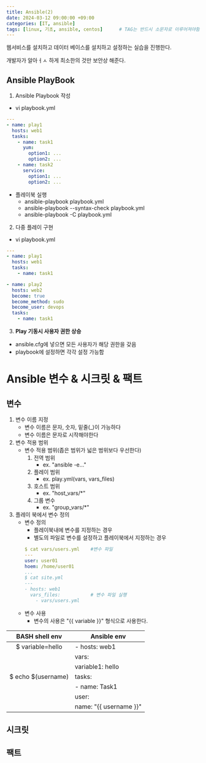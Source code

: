 ```yaml
---
title: Ansible(2)
date: 2024-03-12 09:00:00 +09:00
categories: [IT, ansible]
tags: [linux, 기초, ansible, centos]		# TAG는 반드시 소문자로 이루어져야함!
---
```

웹서비스를 설치하고 데이터 베이스를 설치하고 설정하는 실습을 진행한다.


개발자가 알아ㅓㅅ 하게 최소한의 것만 보안상 해준다.

## Ansible PlayBook
1. Ansible Playbook 작성
- vi playbook.yml
```yml
---
- name: play1
  hosts: web1
  tasks: 
    - name: task1
      yum:
        option1: ...
        option2: ...
    - name: task2
      service:
        option1: ...
        option2: ...
```

- 플레이북 실행
    - ansible-playbook playbook.yml
    - ansible-playbook --syntax-check playbook.yml
    - ansible-playbook -C playbook.yml

2. 다중 플레이 구현
- vi playbook.yml
```yml
--- 
- name: play1
  hosts: web1
  tasks:
    - name: task1

- name: play2
  hosts: web2
  become: true
  become_method: sudo
  become_user: devops
  tasks:
    - name: task1
```

3. **Play 기동시 사용자 권한 상승**
- ansible.cfg에 넣으면 모든 사용자가 해당 권한을 갖음
- playbook에 설정하면 각각 설정 가능함

# Ansible 변수 & 시크릿 & 팩트
## 변수
1. 변수 이름 지정
    - 변수 이름은 문자, 숫자, 밑줄(_)이 가능하다
    - 변수 이름은 문자로 시작해야한다
2. 변수 적용 범위
    - 변수 적용 범위(좁은 범위가 넓은 범위보다 우선한다)
      1. 전역 범위
          - ex. "ansible -e..."
      2. 플레이 범위
          - ex. play.yml(vars, vars_files)
      3. 호스트 범위
          - ex. "host_vars/*"
      4. 그룹 변수
          - ex. "group_vars/*"
3. 플레이 북에서 변수 정의
    - 변수 정의
      - 플레이북내에 변수를 지정하는 경우
      - 별도의 파일로 변수를 설정하고 플레이북에서 지정하는 경우
      ```yml
      $ cat vars/users.yml    #변수 파일 
      --- 
      user: user01
      hoem: /home/user01
      ...
      $ cat site.yml
      ---
      - hosts: web1
        vars_files:           # 변수 파일 실행
          - vars/users.yml
      ```
    - 변수 사용
      - 변수의 사용은 "{{ variable }}" 형식으로 사용한다.

|BASH shell env|Ansible env|
|:-------------:|------------|
|$ variable=hello|- hosts: web1
|                 |   vars:|
|                 |       variable1: hello|
|$ echo \$(username)| tasks:|
||- name: Task1|
||  user:|
||name: "{{ username }}"|

## 시크릿


## 팩트

